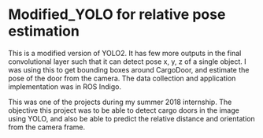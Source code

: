 # Modified_YOLO for relative pose estimation

This is a modified version of YOLO2. It has few more outputs in the final convolutional layer such that it can detect pose x, y, z of a single object. I was using this to get bounding boxes around CargoDoor, and estimate the pose of the door from the camera. The data collection and application implementation was in ROS Indigo.

This was one of the projects during my summer 2018 internship. The objective this project was to be able to detect cargo doors in the image using YOLO, and also be able to predict the relative distance and orientation from the camera frame.
